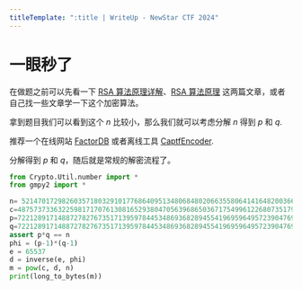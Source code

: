 ```yaml
---
titleTemplate: ":title | WriteUp - NewStar CTF 2024"
---
```


# 一眼秒了

在做题之前可以先看一下 [RSA 算法原理详解](https://blog.csdn.net/qq_36665989/article/details/123184780)、[RSA 算法原理](https://blog.csdn.net/dbs1215/article/details/48953589) 这两篇文章，或者自己找一些文章学一下这个加密算法。

拿到题目我们可以看到这个 $n$ 比较小，那么我们就可以考虑分解 $n$ 得到 $p$ 和 $q$.

推荐一个在线网站 [FactorDB](http://www.factordb.com/) 或者离线工具 [CaptfEncoder](https://www.freebuf.com/sectool/188397.html).

分解得到 $p$ 和 $q$，随后就是常规的解密流程了。

```python
from Crypto.Util.number import *
from gmpy2 import *

n= 52147017298260357180329101776864095134806848020663558064141648200366079331962132411967917697877875277103045755972006084078559453777291403087575061382674872573336431876500128247133861957730154418461680506403680189755399752882558438393107151815794295272358955300914752523377417192504702798450787430403387076153
c=48757373363225981717076130816529380470563968650367175499612268073517990636849798038662283440350470812898424299904371831068541394247432423751879457624606194334196130444478878533092854342610288522236409554286954091860638388043037601371807379269588474814290382239910358697485110591812060488786552463208464541069
p=7221289171488727827673517139597844534869368289455419695964957239047692699919030405800116133805855968123601433247022090070114331842771417566928809956044421
q=7221289171488727827673517139597844534869368289455419695964957239047692699919030405800116133805855968123601433247022090070114331842771417566928809956045093
assert p*q == n
phi = (p-1)*(q-1)
e = 65537
d = inverse(e, phi)
m = pow(c, d, n)
print(long_to_bytes(m))
```
